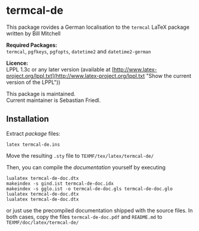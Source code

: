# termcal-de
This package rovides a German localisation to the `termcal` LaTeX package written by Bill Mitchell  

**Required Packages:**   
`termcal`, `pgfkeys`, `pgfopts`, `datetime2` and `datetime2-german`

**Licence:**   
LPPL 1.3c or any later version (available at [http://www.latex-project.org/lppl.txt](http://www.latex-project.org/lppl.txt "Show the current version of the LPPL"))   

This package is maintained.  
Current maintainer is Sebastian Friedl.


## Installation

Extract *package* files:

    latex termcal-de.ins

Move the resulting `.sty` file to `TEXMF/tex/latex/termcal-de/`

Then, you can compile the *documentation* yourself by executing

    lualatex termcal-de-doc.dtx
    makeindex -s gind.ist termcal-de-doc.idx
    makeindex -s gglo.ist -o termcal-de-doc.gls termcal-de-doc.glo
    lualatex termcal-de-doc.dtx
    lualatex termcal-de-doc.dtx
    
or just use the precompiled documentation shipped with the source files.
In both cases, copy the files `termcal-de-doc.pdf` and `README.md` to
`TEXMF/doc/latex/termcal-de/`

